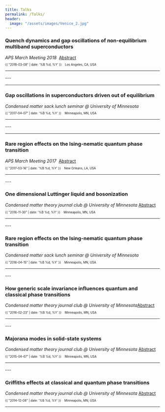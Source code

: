 ```yaml
---
title: Talks
permalink: /Talks/
header:
  image: "/assets/images/Venice_2.jpg"
---
```

<h3>Quench dynamics and gap oscillations of non-equilibrium multiband superconductors</h3>
<em>APS March Meeting 2018 </em> &nbsp;<a href="https://meetings.aps.org/Meeting/MAR18/Session/R31.3">Abstract</a>
<p class="page__meta" style="font-size:70%;"> <i class="far fa-calendar-alt" aria-hidden="true"></i> {{ "2018-03-08" | date: '%B %d, %Y' }} &nbsp;&nbsp; <i class="fas fa-map-marked-alt"></i> Los Angeles, CA, USA</p>
<hr>
---
<hr />

<h3>Gap oscillations in superconductors driven out of equilibrium</h3>
<em>Condensed matter sack lunch seminar @ University of Minnesota</em>
<p class="page__meta" style="font-size:70%;"> <i class="far fa-calendar-alt" aria-hidden="true"></i> {{ "2017-04-07" | date: '%B %d, %Y' }} &nbsp;&nbsp; <i class="fas fa-map-marked-alt"></i> Minneapolis, MN, USA</p>
<hr>
---
<hr />

<h3>Rare region effects on the Ising-nematic quantum phase transition</h3>
<em>APS March Meeting 2017</em> &nbsp;<a href="http://meetings.aps.org/Meeting/MAR17/Session/R39.2">Abstract</a>
<p class="page__meta" style="font-size:70%;"> <i class="far fa-calendar-alt" aria-hidden="true"></i> {{ "2017-03-16" | date: '%B %d, %Y' }} &nbsp;&nbsp; <i class="fas fa-map-marked-alt"></i> New Orleans, LA, USA</p>
<hr>
---

<h3>One dimensional Luttinger liquid and bosonization</h3>
<em>Condensed matter theory journal club @ University of Minnesota</em> <a href="http://www.physics.umn.edu/events/calendar/spa.all/2016/fall/calendar.html?item=44941">Abstract</a>
<p class="page__meta" style="font-size:70%;"> <i class="far fa-calendar-alt" aria-hidden="true"></i> {{ "2016-11-30" | date: '%B %d, %Y' }} &nbsp;&nbsp; <i class="fas fa-map-marked-alt"></i> Minneapolis, MN, USA</p>
<hr>
---

<h3>Rare region effects on the Ising-nematic quantum phase transition</h3>
<em>Condensed matter sack lunch seminar @ University of Minnesota</em>
<p class="page__meta" style="font-size:70%;"> <i class="far fa-calendar-alt" aria-hidden="true"></i> {{ "2016-04-15" | date: '%B %d, %Y' }} &nbsp;&nbsp; <i class="fas fa-map-marked-alt"></i> Minneapolis, MN, USA</p>
<hr>
---

<h3>How generic scale invariance influences quantum and classical phase transitions</h3>
<em>Condensed matter theory journal club @ University of Minnesota</em><a href="http://www.physics.umn.edu/events/calendar/spa.all/2016/spring/calendar.html?item=40371">Abstract</a>
<p class="page__meta" style="font-size:70%;"> <i class="far fa-calendar-alt" aria-hidden="true"></i> {{ "2016-02-23" | date: '%B %d, %Y' }} &nbsp;&nbsp; <i class="fas fa-map-marked-alt"></i> Minneapolis, MN, USA</p>
<hr>
---

<h3>Majorana modes in solid-state systems</h3>
<em>Condensed matter theory journal club @ University of Minnesota</em> <a href="http://www.physics.umn.edu/events/calendar/spa.all/2015/spring/calendar.html?item=34381">Abstract</a>
<p class="page__meta" style="font-size:70%;"> <i class="far fa-calendar-alt" aria-hidden="true"></i> {{ "2015-04-07" | date: '%B %d, %Y' }} &nbsp;&nbsp; <i class="fas fa-map-marked-alt"></i> Minneapolis, MN, USA</p>
<hr>
---

<h3>Griffiths effects at classical and quantum phase transitions</h3>
<em>Condensed matter theory journal club @ University of Minnesota</em> <a href="http://www.physics.umn.edu/events/calendar/spa.all/2014/fall/calendar.html?item=32121">Abstract</a>
<p class="page__meta" style="font-size:70%;"> <i class="far fa-calendar-alt" aria-hidden="true"></i> {{ "2014-12-08" | date: '%B %d, %Y' }} &nbsp;&nbsp; <i class="fas fa-map-marked-alt"></i> Minneapolis, MN, USA</p>
<hr>
